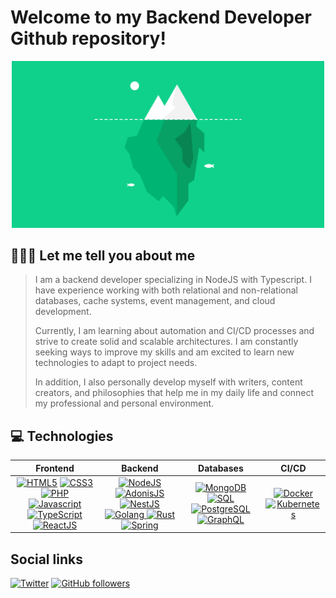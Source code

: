 # Welcome to my **Backend Developer** Github repository!

<p align="center"> 
  <img src="./assets/backend-header.png" alt="Readme Header" width="500px"/>
</p>

## 🧑🏻‍💻 Let me tell you about me
> I am a backend developer specializing in NodeJS with Typescript. I have experience working with both relational and non-relational databases, cache systems, event management, and cloud development. 
> 
> Currently, I am learning about automation and CI/CD processes and strive to create solid and scalable architectures. I am constantly seeking ways to improve my skills and am excited to learn new technologies to adapt to project needs. 
> 
> In addition, I also personally develop myself with writers, content creators, and philosophies that help me in my daily life and connect my professional and personal environment.


## 💻 Technologies
|Frontend|Backend|Databases|CI/CD|
|:-:|:-:|:-:|:-:|
|[![HTML5](https://img.shields.io/static/v1?label=&message=HTML5&color=E34F26&logo=HTML5&logoColor=FFFFFF)]() [![CSS3](https://img.shields.io/static/v1?label=&message=CSS3&color=1572B6&logo=CSS3&logoColor=FFFFFF) ]() [![PHP](https://img.shields.io/static/v1?label=&message=PHP&color=777BB4&logo=PHP&logoColor=FFFFFF) ]() [![Javascript](https://img.shields.io/static/v1?label=&message=JavaScript&color=F7DF1E&logo=Javascript&logoColor=FFFFFF) ]() [![TypeScript](https://img.shields.io/static/v1?label=&message=TypeScript&color=3178C6&logo=Typescript&logoColor=FFFFFF) ]() [![ReactJS](https://img.shields.io/static/v1?label=&message=ReactJS&color=61DAFB&logo=react&logoColor=FFFFFF) ]()|[![NodeJS](https://img.shields.io/static/v1?label=&message=NodeJS&color=339933&logo=NODE.js&logoColor=FFFFFF) ]() [![AdonisJS](https://img.shields.io/static/v1?label=&message=AdonisJS&color=5A45FF&logo=adonisjs&logoColor=FFFFFF) ]() [![NestJS](https://img.shields.io/static/v1?label=&message=NestJS&color=E0234E&logo=nestjs&logoColor=FFFFFF) ]() [![Golang](https://img.shields.io/static/v1?label=&message=Golang&color=00ADD8&logo=Go&logoColor=FFFFFF) ]() [![Rust](https://img.shields.io/static/v1?label=&message=Rust&color=000000&logo=Rust&logoColor=FFFFFF)]() [![Spring](https://img.shields.io/static/v1?label=&message=Spring&color=6DB33F&logo=Spring&logoColor=FFFFFF)]()|[![MongoDB](https://img.shields.io/static/v1?label=&message=MongoDB&color=47A248&logo=MongoDB&logoColor=FFFFFF)]() [![SQL](https://img.shields.io/static/v1?label=&message=SQL&color=4479A1&logo=mySQL&logoColor=FFFFFF)]() [![PostgreSQL](https://img.shields.io/static/v1?label=&message=PostgreSQL&color=4169E1&logo=postgresql&logoColor=FFFFFF)]() [![GraphQL](https://img.shields.io/static/v1?label=&message=GraphQL&color=E10098&logo=GraphQL&logoColor=FFFFFF)]()|[![Docker](https://img.shields.io/static/v1?label=&message=Docker&color=2496ED&logo=docker&logoColor=FFFFFF)]() [![Kubernetes](https://img.shields.io/static/v1?label=&message=Kubernetes&color=326CE5&logo=kubernetes&logoColor=FFFFFF)]()|

## Social links

[![Twitter](https://img.shields.io/twitter/follow/tucolegadev?label=Twitter&style=social)](https://twitter.com/tucolegadev) 
[![GitHub followers](https://img.shields.io/github/followers/TuColegaDev?label=Github&style=social)](https://github.com/TuColegaDev) 




